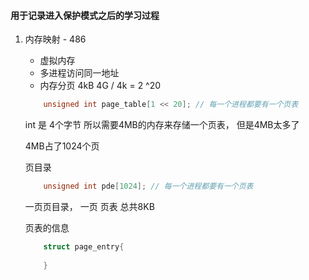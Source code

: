 #### 用于记录进入保护模式之后的学习过程

1. 内存映射 - 486
    - 虚拟内存
    - 多进程访问同一地址
    - 内存分页 4kB  4G / 4k = 2 ^20
    
    ```cpp
        unsigned int page_table[1 << 20]; // 每一个进程都要有一个页表
    ```

    int 是 4个字节 所以需要4MB的内存来存储一个页表， 但是4MB太多了 

    4MB占了1024个页

    页目录
    ```cpp
        unsigned int pde[1024]; // 每一个进程都要有一个页表
    ```

    一页页目录， 一页 页表 总共8KB

    页表的信息

    ```cpp
        struct page_entry{
            
        }
    ```
